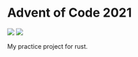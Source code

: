 # Advent of Code 2021
![](https://img.shields.io/badge/stars%20⭐-22-yellow)
![](https://img.shields.io/badge/days%20completed-11-red)

My practice project for rust.
